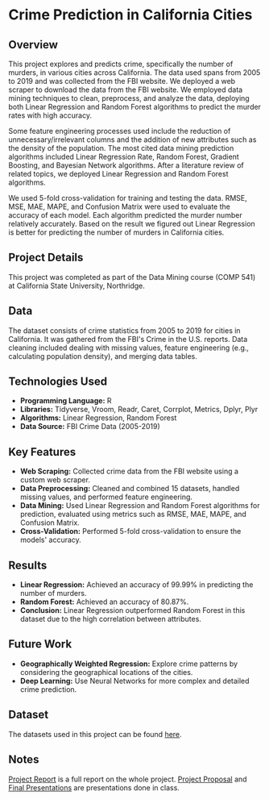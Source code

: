 # Crime Prediction in California Cities
## Overview
  This project explores and predicts crime, specifically the number of murders, in various cities across California. The data used spans from 2005 to 2019 and was collected from the FBI website. We deployed a web scraper to download the data from the FBI website. We employed data mining techniques to clean, preprocess, and analyze the data, deploying both Linear Regression and Random Forest algorithms to predict the murder rates with high accuracy. 
  
   Some feature engineering processes used include the reduction of unnecessary/irrelevant columns and the addition of new attributes such as the density of the population. The most cited data mining prediction algorithms included Linear Regression Rate, Random Forest, Gradient Boosting, and Bayesian Network algorithms. After a literature review of related topics, we deployed Linear Regression and Random Forest algorithms.
  
  We used 5-fold cross-validation for training and testing the data. RMSE, MSE, MAE, MAPE, and Confusion Matrix were used to evaluate the accuracy of each model. Each algorithm predicted the murder number relatively accurately. Based on the result we figured out Linear Regression is better for predicting the number of murders in
California cities.

## Project Details
This project was completed as part of the Data Mining course (COMP 541) at California State University, Northridge.

## Data
The dataset consists of crime statistics from 2005 to 2019 for cities in California. It was gathered from the FBI's Crime in the U.S. reports. Data cleaning included dealing with missing values, feature engineering (e.g., calculating population density), and merging data tables.

## Technologies Used
* **Programming Language:** R
* **Libraries:** Tidyverse, Vroom, Readr, Caret, Corrplot, Metrics, Dplyr, Plyr
* **Algorithms:** Linear Regression, Random Forest
* **Data Source:** FBI Crime Data (2005-2019)

## Key Features
* **Web Scraping:** Collected crime data from the FBI website using a custom web scraper.
* **Data Preprocessing:** Cleaned and combined 15 datasets, handled missing values, and performed feature engineering.
* **Data Mining:** Used Linear Regression and Random Forest algorithms for prediction, evaluated using metrics such as RMSE, MAE, MAPE, and Confusion Matrix.
* **Cross-Validation:** Performed 5-fold cross-validation to ensure the models' accuracy.

## Results
* **Linear Regression:** Achieved an accuracy of 99.99% in predicting the number of murders.
* **Random Forest:** Achieved an accuracy of 80.87%.
* **Conclusion:** Linear Regression outperformed Random Forest in this dataset due to the high correlation between attributes.

## Future Work
* **Geographically Weighted Regression:** Explore crime patterns by considering the geographical locations of the cities.
* **Deep Learning:** Use Neural Networks for more complex and detailed crime prediction.

## Dataset
The datasets used in this project can be found [here](https://ucr.fbi.gov/crime-in-the-u.s).

## Notes
[Project Report](https://github.com/TML777/Crime_Rate_DM/blob/main/Project%20Report.pdf) is a full report on the whole project. [Project Proposal](https://github.com/TML777/Crime_Rate_DM/blob/main/Project%20Proposal.pdf) and [Final Presentations](https://github.com/TML777/Crime_Rate_DM/blob/main/Final%20Presentation.pdf) are presentations done in class.
